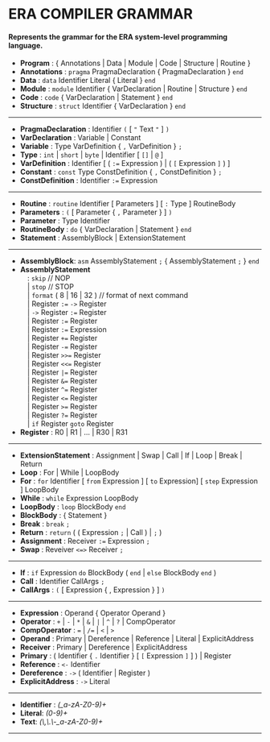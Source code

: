 # ERA COMPILER GRAMMAR
#### Represents the grammar for the ERA system-level programming language.
  
* **Program** : { Annotations | Data | Module | Code | Structure | Routine }
* **Annotations** : `pragma` PragmaDeclaration { PragmaDeclaration } `end`
* **Data** : `data` Identifier Literal { Literal } `end`
* **Module** : `module` Identifier { VarDeclaration | Routine | Structure } `end`
* **Code** : `code` { VarDeclaration | Statement } `end`
* **Structure** : `struct` Identifier { VarDeclaration } `end`
---
* **PragmaDeclaration** : Identifier `(` [ `"` Text `"` ] `)`
* **VarDeclaration** : Variable | Constant
* **Variable** : Type VarDefinition { `,` VarDefinition } `;`
* **Type** : `int` | `short` | `byte` | Identifier [ `[]` | `@` ]
* **VarDefinition** : Identifier [ ( `:=` Expression ) | ( `[` Expression `]` ) ]
* **Constant** : `const` Type ConstDefinition { `,` ConstDefinition } `;`
* **ConstDefinition** : Identifier `:=` Expression
---
* **Routine** : `routine` Identifier [ Parameters ] [ `:` Type ] RoutineBody 
* **Parameters** : `(` [ Parameter { `,` Parameter } ] `)`
* **Parameter** : Type Identifier
* **RoutineBody** : `do` { VarDeclaration | Statement } `end`
* **Statement** : AssemblyBlock | ExtensionStatement
---
* **AssemblyBlock**: `asm` AssemblyStatement `;` { AssemblyStatement `;` } `end`   
* **AssemblyStatement**  
&emsp;: `skip` // NOP  
&emsp;| `stop` // STOP  
&emsp;| `format` ( 8 | 16 | 32 ) // format of next command  
&emsp;| Register `:=` `->` Register  
&emsp;| `->` Register `:=` Register  
&emsp;| Register `:=` Register  
&emsp;| Register `:=` Expression  
&emsp;| Register `+=` Register  
&emsp;| Register `-=` Register  
&emsp;| Register `>>=` Register  
&emsp;| Register `<<=` Register  
&emsp;| Register `|=` Register  
&emsp;| Register `&=` Register  
&emsp;| Register `^=` Register  
&emsp;| Register `<=` Register  
&emsp;| Register `>=` Register  
&emsp;| Register `?=` Register  
&emsp;| `if` Register `goto` Register  
* **Register** : R0 | R1 | ... | R30 | R31
---
* **ExtensionStatement** : Assignment | Swap | Call | If | Loop | Break | Return
* **Loop** : For | While | LoopBody
* **For** : `for` Identifier [ `from` Expression ] [ `to` Expression] [ `step` Expression ] LoopBody
* **While** : `while` Expression LoopBody
* **LoopBody** : `loop` BlockBody `end`
* **BlockBody** : { Statement }
* **Break** : `break` `;`
* **Return** : `return` ( ( Expression `;` | Call ) | `;` )
* **Assignment** : Receiver `:=` Expression `;`
* **Swap** : Reveiver `<=>` Receiver `;`
---
* **If** : `if` Expression `do` BlockBody ( `end` | `else` BlockBody `end` )
* **Call** : Identifier CallArgs `;`
* **CallArgs** : `(` [ Expression { , Expression } ] `)`
---
* **Expression** : Operand { Operator Operand }
* **Operator** : `+` | `-` | `*` | `&` | `|` | `^` | `?` | CompOperator
* **CompOperator** : `=` | `/=` | `<` | `>`
* **Operand** : Primary | Dereference | Reference | Literal | ExplicitAddress
* **Receiver** : Primary | Dereference | ExplicitAddress
* **Primary** : ( Identifier { `.` Identifier } [ `[` Expression `]` ] ) | Register
* **Reference** : `<-` Identifier
* **Dereference** : `->` ( Identifier | Register )
* **ExplicitAddress** : `->` Literal
---
* **Identifier** : *(_a-zA-Z0-9)+*
* **Literal**: *(0-9)+*
* **Text**: *(\\,\\.\\-_a-zA-Z0-9)+*
---
